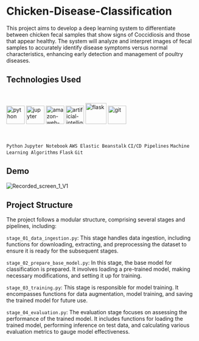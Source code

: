 # Chicken-Disease-Classification

This project aims to develop a deep learning system to differentiate between chicken fecal samples that show signs of Coccidiosis and those that appear healthy. The system will analyze and interpret images of fecal samples to accurately identify disease symptoms versus normal characteristics, enhancing early detection and management of poultry diseases.

## Technologies Used
</h3>
<br>
<p align="left">
        <img width="48" height="48" src="https://img.icons8.com/fluency/48/python.png" alt="python"/>
        <img width="48" height="48" src="https://img.icons8.com/fluency/48/jupyter.png" alt="jupyter"/>
        <img width="48" height="48" src="https://img.icons8.com/color/48/amazon-web-services.png" alt="amazon-web-services"/>
        <img width="48" height="48" src="https://img.icons8.com/color/48/artificial-intelligence.png" alt="artificial-intelligence"/>
        <img width="55" height="55" src="https://img.icons8.com/nolan/64/flask.png" alt="flask"/>
        <img width="48" height="48" src="https://img.icons8.com/color/48/git.png" alt="git"/>

</p>
</div>
<br>

`Python`  `Jupyter Notebook` `AWS Elastic Beanstalk`  `CI/CD Pipelines`  `Machine Learning Algorithms`  `Flask`  `Git`

## Demo
![Recorded_screen_1_V1](https://github.com/user-attachments/assets/700b4850-18d9-4841-9bfb-96c5e972a1f4)

## Project Structure
The project follows a modular structure, comprising several stages and pipelines, including:

`stage_01_data_ingestion.py`: This stage handles data ingestion, including functions for downloading, extracting, and preprocessing the dataset to ensure it is ready for the subsequent stages.

`stage_02_prepare_base_model.py`: In this stage, the base model for classification is prepared. It involves loading a pre-trained model, making necessary modifications, and setting it up for training.

`stage_03_training.py`: This stage is responsible for model training. It encompasses functions for data augmentation, model training, and saving the trained model for future use.

`stage_04_evaluation.py`: The evaluation stage focuses on assessing the performance of the trained model. It includes functions for loading the trained model, performing inference on test data, and calculating various evaluation metrics to gauge model effectiveness.

